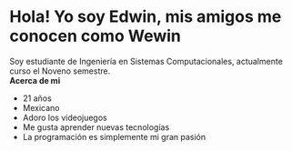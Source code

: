 # Hola! Yo soy Edwin, mis amigos me conocen como Wewin
Soy estudiante de Ingeniería en Sistemas Computacionales, actualmente curso el Noveno semestre.
<br>
**Acerca de mi**
- 21 años
- Mexicano
-	Adoro los videojuegos
-	Me gusta aprender nuevas tecnologías
-	La programación es simplemente mi gran pasión
